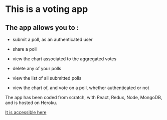 # This is a voting app

## The app allows you to :

- submit a poll, as an authenticated user

- share a poll

- view the chart associated to the aggregated votes

- delete any of your polls

- view the list of all submitted polls

- view the chart of, and vote on a poll, whether authenticated or not

The app has been coded from scratch, with React, Redux, Node, MongoDB, and is hosted on Heroku. 

[It is accessible here](https://hidden-hollows-88799.herokuapp.com/)
